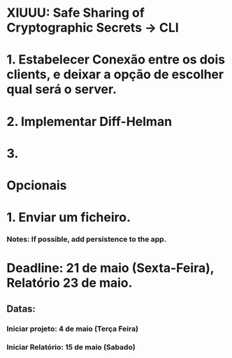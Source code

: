 # XIUUU: Safe Sharing of Cryptographic Secrets -> CLI

# 1. Estabelecer Conexão entre os dois clients, e deixar a opção de escolher qual será o server.

# 2. Implementar Diff-Helman

# 3. 



# Opcionais

# 1. Enviar um ficheiro.

### Notes: If possible, add persistence to the app.

# Deadline: 21 de maio (Sexta-Feira), Relatório 23 de maio.

## Datas:
### Iniciar projeto: 4 de maio (Terça Feira)
### Iniciar Relatório: 15 de maio (Sabado)
